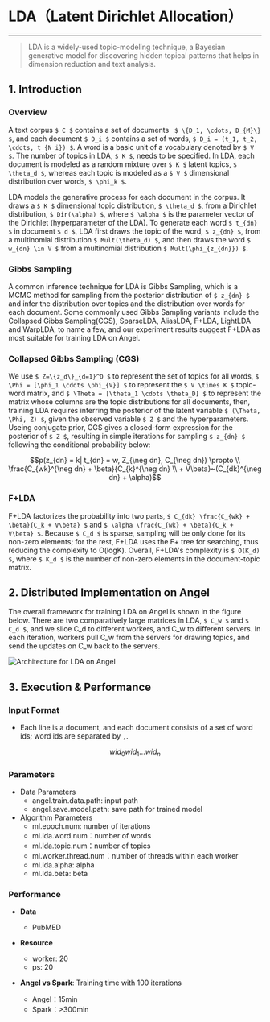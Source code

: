 # LDA（Latent Dirichlet Allocation）

---

> LDA is a widely-used topic-modeling technique, a Bayesian generative model for discovering hidden topical patterns that helps in dimension reduction and text analysis.

## 1. Introduction

### Overview

A text corpus ``$ C $`` contains a set of documents `` $ \{D_1, \cdots, D_{M}\} $``, and each document ``$ D_i $`` contains a set of words, ``$ D_i = (t_1, t_2, \cdots, t_{N_i}) $``. A word is a basic unit of a vocabulary denoted by ``$ V $``. The number of topics in LDA, ``$ K $``,  needs to be specified. In LDA, each document is modeled as a random mixture over ``$ K $`` latent topics, ``$ \theta_d $``, whereas each topic is modeled as a ``$ V $`` dimensional distribution over words, ``$ \phi_k $``.

LDA models the generative process for each document in the corpus. It draws a ``$ K $`` dimensional topic distribution, ``$ \theta_d $``, from a Dirichlet distribution, ``$ Dir(\alpha) $``, where ``$ \alpha $`` is the parameter vector of the Dirichlet (hyperparameter of the LDA). To generate each word ``$ t_{dn} $`` in document ``$ d $``, LDA first draws the topic of the word, ``$ z_{dn} $``, from a multinomial distribution ``$ Mult(\theta_d) $``, and then draws the word ``$ w_{dn} \in V $`` from a multinomial distribution ``$ Mult(\phi_{z_{dn}}) $``.

### Gibbs Sampling
A common inference technique for LDA is Gibbs Sampling, which is a MCMC method for sampling from the posterior distribution of ``$ z_{dn} $`` and infer the distribution over topics and the distribution over words for each document. Some commonly used Gibbs Sampling variants include the Collapsed Gibbs Sampling(CGS), SparseLDA, 
AliasLDA, F+LDA, LightLDA and WarpLDA, to name a few, and our experiment results suggest F+LDA as most suitable for training LDA on Angel. 

### Collapsed Gibbs Sampling (CGS)
We use ``$ Z=\{z_d\}_{d=1}^D $`` to represent the set of topics for all words, ``$ \Phi = [\phi_1 \cdots \phi_{V}] $`` to represent the ``$ V \times K $`` topic-word matrix, and ``$ \Theta = [\theta_1 \cdots \theta_D] $`` to represent the matrix whose columns are the topic distributions for all documents, then, training LDA requires inferring the posterior of the latent variable ``$ (\Theta, \Phi, Z) $``, given the observed variable ``$ Z $`` and the hyperparameters. Useing conjugate prior, CGS gives a closed-form expression for the posterior of ``$ Z $``, resulting in simple iterations for sampling ``$ z_{dn} $`` following the conditional probability below:

```math
p(z_{dn} = k| t_{dn} = w, Z_{\neg dn}, C_{\neg dn}) \propto \\
			\frac{C_{wk}^{\neg dn} + \beta}{C_{k}^{\neg dn} \\
			+ V\beta}~(C_{dk}^{\neg dn}  + \alpha)
```

### F+LDA
F+LDA factorizes the probability into two parts, ``$ C_{dk} \frac{C_{wk} + \beta}{C_k + V\beta} $`` and ``$ \alpha \frac{C_{wk} + \beta}{C_k + V\beta} $``. Because ``$ C_d $`` is sparse, sampling will be only done for its non-zero elements; for the rest, F+LDA uses the F+ tree for searching, thus reducing the complexity to O(logK). Overall, F+LDA's complexity is ``$ O(K_d) $``, where ``$ K_d $`` is the number of non-zero elements in the document-topic matrix.

## 2. Distributed Implementation on Angel

The overall framework for training LDA on Angel is shown in the figure below. There are two comparatively large matrices in LDA, ``$ C_w $`` and ``$ C_d $``, and we slice C_d to different workers, and C_w to different servers. In each iteration, workers pull C_w from the servers for drawing topics, and send the updates on C_w back to the servers. 

![Architecture for LDA on Angel](../img/lda_ps.png)

## 3. Execution & Performance

### Input Format

* Each line is a document, and each document consists of a set of word ids; word ids are separated by `,`. 

```math
        wid_0 wid_1 ... wid_n
```

### Parameters

* Data Parameters
  * angel.train.data.path: input path
  * angel.save.model.path: save path for trained model 
* Algorithm Parameters
  * ml.epoch.num: number of iterations
  * ml.lda.word.num：number of words
  * ml.lda.topic.num：number of topics
  * ml.worker.thread.num：number of threads within each worker
  * ml.lda.alpha: alpha
  * ml.lda.beta: beta


### Performance
 
* **Data**
	 * PubMED 

* **Resource**
	* worker: 20
	* ps: 20

* **Angel vs Spark**: Training time with 100 iterations
	* Angel：15min
	* Spark：>300min

